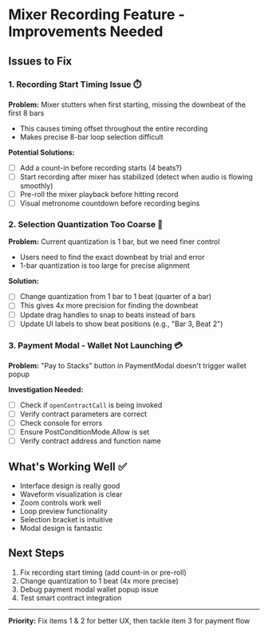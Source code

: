 # Mixer Recording Feature - Improvements Needed

## Issues to Fix

### 1. Recording Start Timing Issue ⏱️
**Problem:** Mixer stutters when first starting, missing the downbeat of the first 8 bars
- This causes timing offset throughout the entire recording
- Makes precise 8-bar loop selection difficult

**Potential Solutions:**
- [ ] Add a count-in before recording starts (4 beats?)
- [ ] Start recording after mixer has stabilized (detect when audio is flowing smoothly)
- [ ] Pre-roll the mixer playback before hitting record
- [ ] Visual metronome countdown before recording begins

### 2. Selection Quantization Too Coarse 🎯
**Problem:** Current quantization is 1 bar, but we need finer control
- Users need to find the exact downbeat by trial and error
- 1-bar quantization is too large for precise alignment

**Solution:**
- [ ] Change quantization from 1 bar to 1 beat (quarter of a bar)
- [ ] This gives 4x more precision for finding the downbeat
- [ ] Update drag handles to snap to beats instead of bars
- [ ] Update UI labels to show beat positions (e.g., "Bar 3, Beat 2")

### 3. Payment Modal - Wallet Not Launching 💳
**Problem:** "Pay to Stacks" button in PaymentModal doesn't trigger wallet popup

**Investigation Needed:**
- [ ] Check if `openContractCall` is being invoked
- [ ] Verify contract parameters are correct
- [ ] Check console for errors
- [ ] Ensure PostConditionMode.Allow is set
- [ ] Verify contract address and function name

## What's Working Well ✅

- Interface design is really good
- Waveform visualization is clear
- Zoom controls work well
- Loop preview functionality
- Selection bracket is intuitive
- Modal design is fantastic

## Next Steps

1. Fix recording start timing (add count-in or pre-roll)
2. Change quantization to 1 beat (4x more precise)
3. Debug payment modal wallet popup issue
4. Test smart contract integration

---

**Priority:** Fix items 1 & 2 for better UX, then tackle item 3 for payment flow
